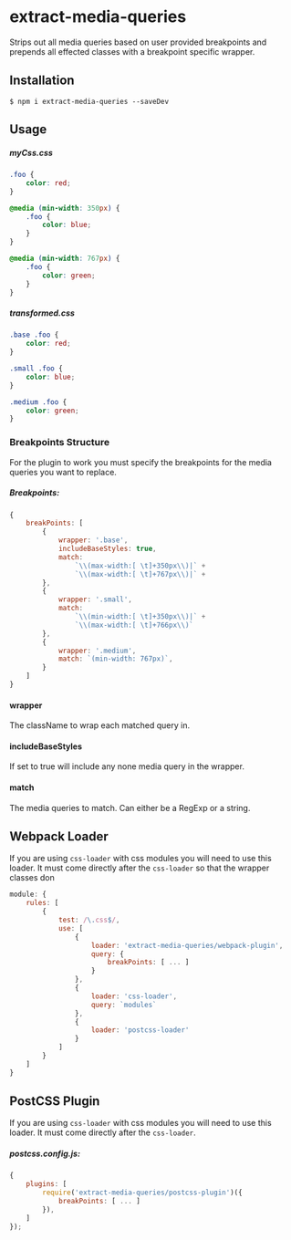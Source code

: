 # extract-media-queries 

Strips out all media queries based on user provided breakpoints and prepends all effected classes with a breakpoint specific wrapper. 

## Installation

```console
$ npm i extract-media-queries --saveDev
```


## Usage
##### myCss.css
```css
.foo {
    color: red;
}

@media (min-width: 350px) {
    .foo {
        color: blue;
    }
}

@media (min-width: 767px) {
    .foo {
        color: green;
    }
}
```

##### transformed.css
```css
.base .foo {
    color: red;
}

.small .foo {
    color: blue;
}

.medium .foo {
    color: green;
}
```

### Breakpoints Structure

For the plugin to work you must specify the breakpoints for the media queries you want to replace. 

##### Breakpoints:
```js
{
    breakPoints: [
        {
            wrapper: '.base',
            includeBaseStyles: true,
            match:
                `\\(max-width:[ \t]+350px\\)|` +
                `\\(max-width:[ \t]+767px\\)|` +
        },
        {
            wrapper: '.small',
            match:
                `\\(min-width:[ \t]+350px\\)|` +
                `\\(max-width:[ \t]+766px\\)`
        },
        {
            wrapper: '.medium',
            match: `(min-width: 767px)`,
        }
    ]
}
```

#### wrapper
The className to wrap each matched query in.

#### includeBaseStyles
If set to true will include any none media query in the wrapper.

#### match
The media queries to match. Can either be a RegExp or a string.

## Webpack Loader

If you are using `css-loader` with css modules you will need to use this loader. It must come directly after the `css-loader` so that the wrapper classes don

```js
module: {
    rules: [
        {
            test: /\.css$/,
            use: [
                {
                    loader: 'extract-media-queries/webpack-plugin',
                    query: {
                        breakPoints: [ ... ]
                    }
                },
                {
                    loader: 'css-loader',
                    query: `modules`
                },
                {
                    loader: 'postcss-loader'
                }
            ]
        }
    ]
}
```

## PostCSS Plugin

If you are using `css-loader` with css modules you will need to use this loader. It must come directly after the `css-loader`.

##### postcss.config.js:
```js
{
    plugins: [
        require('extract-media-queries/postcss-plugin')({
            breakPoints: [ ... ]
        }),
    ]
});
```
